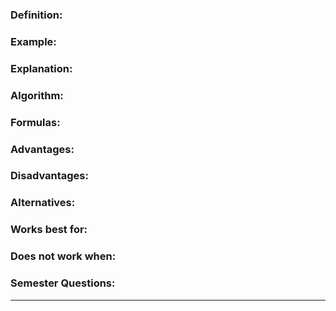 ### Definition:

### Example:

### Explanation:

### Algorithm:

### Formulas:

### Advantages:

### Disadvantages:

### Alternatives:

### Works best for:

### Does not work when:

### Semester Questions:

___